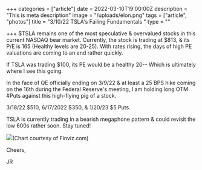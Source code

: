 +++
categories = ["article"]
date = 2022-03-10T19:00:00Z
description = "This is meta description"
image = "/uploads/elon.png"
tags = ["article", "photos"]
title = "3/10/22 TSLA's Failing Fundamentals "
type = ""

+++
$TSLA remains one of the most speculative & overvalued stocks in this current NASDAQ bear market. Currently, the stock is trading at $813, & its P/E is 165 (Healthy levels are 20-25). With rates rising, the days of high PE valuations are coming to an end rather quickly.

If TSLA was trading $100, its PE would be a healthy 20-- Which is ultimately where I see this going.

In the face of QE officially ending on 3/9/22 & at least a 25 BPS hike coming on the 16th during the Federal Reserve's meeting, I am holding long OTM #Puts against this high-flying pig of a stock.

3/18/22 $510, 6/17/2022 $350, & 1/20/23 $5 Puts.

TSLA is currently trading in a bearish megaphone pattern & could revisit the low 600s rather soon. Stay tuned!

![](/uploads/screen-shot-2022-03-10-at-1-30-24-pm.png)(Chart courtesy of Finviz.com)

Cheers,

JR